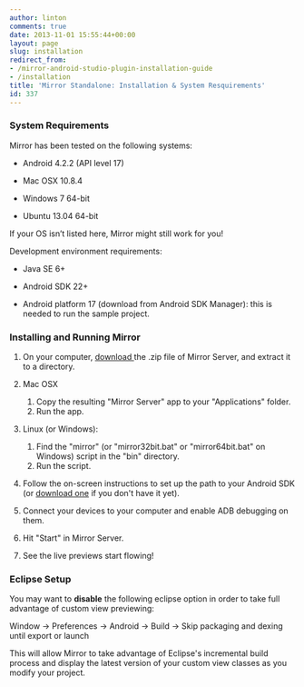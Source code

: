 ```yaml
---
author: linton
comments: true
date: 2013-11-01 15:55:44+00:00
layout: page
slug: installation
redirect_from:
- /mirror-android-studio-plugin-installation-guide
- /installation
title: 'Mirror Standalone: Installation & System Resquirements'
id: 337
---
```


### System Requirements


Mirror has been tested on the following systems:



	
  * Android 4.2.2 (API level 17)

	
  * Mac OSX 10.8.4

	
  * Windows 7 64-bit

	
  * Ubuntu 13.04 64-bit


If your OS isn’t listed here, Mirror might still work for you!

Development environment requirements:

	
  * Java SE 6+

	
  * Android SDK 22+

	
  * Android platform 17 (download from Android SDK Manager): this is needed to run the sample project.




### Installing and Running Mirror





1. On your computer, [download ](/mirror-downloads)the .zip file of Mirror Server, and extract it to a directory.

2. Mac OSX
   1. Copy the resulting "Mirror Server" app to your "Applications" folder.
   2. Run the app.




	
3. Linux (or Windows):
  
   1. Find the "mirror" (or "mirror32bit.bat" or "mirror64bit.bat" on Windows) script in the "bin" directory.
   2. Run the script.




	
4. Follow the on-screen instructions to set up the path to your Android SDK (or [download one](http://developer.android.com/sdk/installing/studio.html) if you don't have it yet).

	
5. Connect your devices to your computer and enable ADB debugging on them.

	
6. Hit "Start" in Mirror Server.

	
7. See the live previews start flowing!




### Eclipse Setup


You may want to **disable** the following eclipse option in order to take full advantage of custom view previewing:

Window -> Preferences -> Android -> Build -> Skip packaging and dexing until export or launch

This will allow Mirror to take advantage of Eclipse's incremental build process and display the latest version of your custom view classes as you modify your project.
